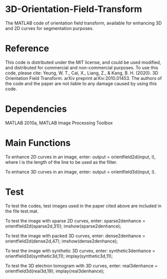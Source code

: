 # 3D-Orientation-Field-Transform
The MATLAB code of orientation field transform, available for enhancing 3D and 2D curves for segmentation purposes.

# Reference
This code is distributed under the MIT license, and could be used modified, and distributed for commercial and non-commercial purposes. To use this code, please cite: Yeung, W. T., Cai, X., Liang, Z., & Kang, B. H. (2020). 3D Orientation Field Transform. arXiv preprint arXiv:2010.01453. The authors of the code and the paper are not liable to any damage caused by using this code.

# Dependencies
MATLAB 2010a, MATLAB Image Processing Toolbox

# Main Functions
To enhance 2D curves in an image, enter: output = orientfield2d(input, l), where l is the length of the line to be used as the filter.

To enhance 3D curves in an image, enter: output = orientfield3d(input, l).

# Test
To test the codes, test images used in the paper cited above are included in the file test.mat.

To test the image with sparse 2D curves, enter: sparse2denhance = orientfield2d(sparse2d,31)); imshow(sparse2denhance);

To test the image with packed 3D curves, enter: dense2denhance = orientfield2d(dense2d,47); imshow(dense2denhance);

To test the image with synthetic 3D curves, enter: synthetic3denhance = orientfield3d(synthetic3d,11); implay(synthetic3d,11);

To test the 3D electron tomogram with 3D curves, enter: real3denhance = orientfield3d(real3d,19); implay(real3denhance);
